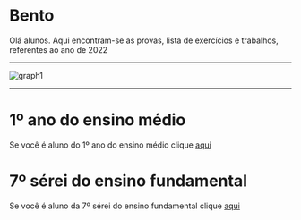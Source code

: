 # Bento
Olá alunos. Aqui encontram-se as provas, lista de exercícios e trabalhos, referentes ao ano de 2022

***

![graph1](https://m.facebook.com/Col%C3%A9gio-Estadual-Bento-Mossurunga-Umuarama-Pr-1981810682057915/photos/)

***

# 1º ano do ensino médio
Se você é aluno do 1º ano do ensino médio clique [aqui](https://github.com/RafaelDexter/Bento/tree/main/1ano)

# 7º sérei do ensino fundamental
Se você é aluno da 7º sérei do ensino fundamental clique [aqui](https://github.com/RafaelDexter/Bento/tree/main/7ano)
